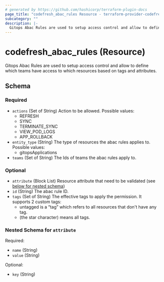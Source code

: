 ```yaml
---
# generated by https://github.com/hashicorp/terraform-plugin-docs
page_title: "codefresh_abac_rules Resource - terraform-provider-codefresh"
subcategory: ""
description: |-
  Gitops Abac Rules are used to setup access control and allow to define which teams have access to which resources based on tags and attributes.
---
```


# codefresh_abac_rules (Resource)

Gitops Abac Rules are used to setup access control and allow to define which teams have access to which resources based on tags and attributes.



<!-- schema generated by tfplugindocs -->
## Schema

### Required

- `actions` (Set of String) Action to be allowed. Possible values:
	* REFRESH
	* SYNC
	* TERMINATE_SYNC
	* VIEW_POD_LOGS
	* APP_ROLLBACK
- `entity_type` (String) The type of resources the abac rules applies to. Possible values:
	* gitopsApplications
- `teams` (Set of String) The Ids of teams the abac rules apply to.

### Optional

- `attribute` (Block List) Resource attribute that need to be validated (see [below for nested schema](#nestedblock--attribute))
- `id` (String) The abac rule ID.
- `tags` (Set of String) The effective tags to apply the permission. It supports 2 custom tags:
	* untagged is a “tag” which refers to all resources that don't have any tag.
	* (the star character) means all tags.

<a id="nestedblock--attribute"></a>
### Nested Schema for `attribute`

Required:

- `name` (String)
- `value` (String)

Optional:

- `key` (String)


